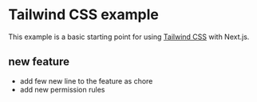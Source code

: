 # Tailwind CSS example

This example is a basic starting point for using [Tailwind CSS](https://tailwindcss.com) with Next.js.

## new feature
- add few new line to the feature as chore
- add new permission rules
